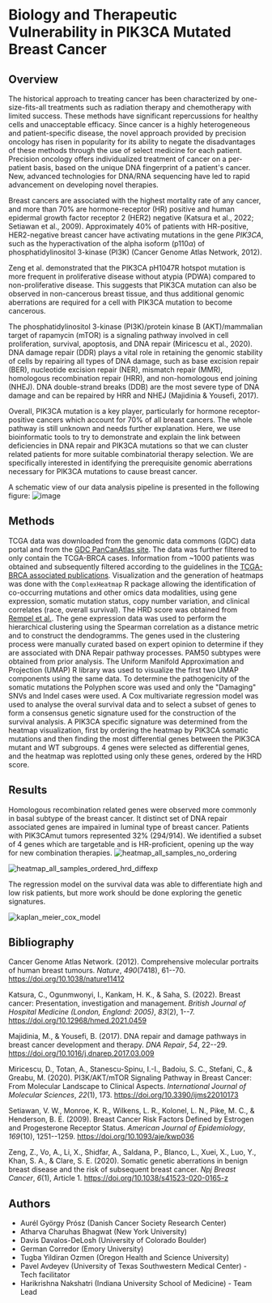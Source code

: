 # Biology and Therapeutic Vulnerability in PIK3CA Mutated Breast Cancer

## Overview

The historical approach to treating cancer has been characterized by
one-size-fits-all treatments such as radiation therapy and chemotherapy
with limited success. These methods have significant repercussions for
healthy cells and unacceptable efficacy. Since cancer is a highly
heterogeneous and patient-specific disease, the novel approach provided
by precision oncology has risen in popularity for its ability to negate
the disadvantages of these methods through the use of select medicine
for each patient. Precision oncology offers individualized treatment of
cancer on a per-patient basis, based on the unique DNA fingerprint of a
patient\'s cancer. New, advanced technologies for DNA/RNA sequencing
have led to rapid advancement on developing novel therapies.

Breast cancers are associated with the highest mortality rate of any
cancer, and more than 70% are hormone-receptor (HR) positive and human
epidermal growth factor receptor 2 (HER2) negative (Katsura et al.,
2022; Setiawan et al., 2009). Approximately 40% of patients with
HR-positive, HER2-negative breast cancer have activating mutations in
the gene *PIK3CA*, such as the hyperactivation of the alpha isoform
(p110$\alpha$) of phosphatidylinositol 3-kinase (PI3K) (Cancer Genome
Atlas Network, 2012).

Zeng et al. demonstrated that the PIK3CA pH1047R hotspot mutation is
more frequent in proliferative disease without atypia (PDWA) compared to
non-proliferative disease. This suggests that PIK3CA mutation can also
be observed in non-cancerous breast tissue, and thus additional genomic
aberrations are required for a cell with PIK3CA mutation to become
cancerous.

The phosphatidylinositol 3-kinase (PI3K)/protein kinase B
(AKT)/mammalian target of rapamycin (mTOR) is a signaling pathway
involved in cell proliferation, survival, apoptosis, and DNA repair
(Miricescu et al., 2020). DNA damage repair (DDR) plays a vital role in
retaining the genomic stability of cells by repairing all types of DNA
damage, such as base excision repair (BER), nucleotide excision repair
(NER), mismatch repair (MMR), homologous recombination repair (HRR), and
non-homologous end joining (NHEJ). DNA double-strand breaks (DDB) are
the most severe type of DNA damage and can be repaired by HRR and NHEJ
(Majidinia & Yousefi, 2017).

Overall, PIK3CA mutation is a key player, particularly for hormone
receptor-positive cancers which account for 70% of all breast cancers.
The whole pathway is still unknown and needs further explanation. Here,
we use bioinformatic tools to try to demonstrate and explain the link
between deficiencies in DNA repair and PIK3CA mutations so that we can
cluster related patients for more suitable combinatorial therapy
selection. We are specifically interested in identifying the
prerequisite genomic aberrations necessary for PIK3CA mutations to cause
breast cancer.

A schematic view of our data analysis pipeline is presented in the following figure:
![image](uploads/21ab46b8a342cf0c702feae153a630b8/image.png)

## Methods

TCGA data was downloaded from the genomic data commons (GDC) data
portal and from the [GDC PanCanAtlas site](https://gdc.cancer.gov/about-data/publications/pancanatlas). The data was further filtered to only contain the TCGA-BRCA cases. Information from \~1000 patients was obtained and subsequently
filtered according to the guidelines in the [TCGA-BRCA associated publications](https://www.nature.com/articles/nature11412). Visualization and the generation of heatmaps was done with the `ComplexHeatmap` R package allowing the identification of co-occurring
mutations and other omics data modalities, using gene expression, somatic mutation status, copy number variation, and clinical correlates (race, overall survival).
The HRD score was obtained from [Rempel et al.](https://www.nature.com/articles/s41698-022-00276-6). The gene expression data was used to perform the hierarchical clustering using the Spearman correlation as a distance metric and to construct the dendogramms. The genes used in the clustering process were manually curated based on expert opinion to determine if they are associated with DNA Repair pathway processes.
PAM50 subtypes were obtained from prior analysis.
The Uniform Manifold Approximation and Projection (UMAP) R library was used to visualize the first two UMAP components using the same data.
To determine the pathogenicity of the somatic mutations the Polyphen score was used and only the "Damaging" SNVs and Indel cases were used.
A Cox multivariate regression model was used to analyse the overal survival data and to select a subset of genes to form a consensus genetic signature used for the construction of the survival analysis.
A PIK3CA specific signature was determined from the heatmap visualization, first by ordering the heatmap by PIK3CA somatic mutations and then finding the most differential genes between the PIK3CA mutant and WT subgroups. 4 genes were selected as differential genes, and the heatmap was replotted using only these genes, ordered by the HRD score.

## Results

Homologous recombination related genes were observed more commonly in basal subtype of the breast cancer. It distinct set of DNA repair associated genes are impaired in luminal type of breast cancer. Patients with PIK3CAmut tumors represented 32% (294/914). We identified a subset of 4 genes which are targetable and is HR-proficient, opening up the way for new combination therapies.
![heatmap_all_samples_no_ordering](uploads/a99c19237045f1259b2684fe9cb11f6e/heatmap_all_samples_no_ordering.png)

![heatmap_all_samples_ordered_hrd_diffexp](uploads/9e3c77ba6aa62fc9d50443aed817a42f/heatmap_all_samples_ordered_hrd_diffexp.png)

The regression model on the survival data was able to differentiate high and low risk patients, but more work should be done exploring the genetic signatures.

![kaplan_meier_cox_model](uploads/6c0bdcfd1e2a59aa23f3ccf1ff9e3be2/kaplan_meier_cox_model.png)

## Bibliography

Cancer Genome Atlas Network. (2012). Comprehensive molecular portraits
of human breast tumours. *Nature*, *490*(7418), 61--70.
[<https://doi.org/10.1038/nature11412>](https://doi.org/10.1038/nature11412)

Katsura, C., Ogunmwonyi, I., Kankam, H. K., & Saha, S. (2022). Breast
cancer: Presentation, investigation and management. *British Journal of
Hospital Medicine (London, England: 2005)*, *83*(2), 1--7.
[<https://doi.org/10.12968/hmed.2021.0459>](https://doi.org/10.12968/hmed.2021.0459)

Majidinia, M., & Yousefi, B. (2017). DNA repair and damage pathways in
breast cancer development and therapy. *DNA Repair*, *54*, 22--29.
[<https://doi.org/10.1016/j.dnarep.2017.03.009>](https://doi.org/10.1016/j.dnarep.2017.03.009)

Miricescu, D., Totan, A., Stanescu-Spinu, I.-I., Badoiu, S. C., Stefani,
C., & Greabu, M. (2020). PI3K/AKT/mTOR Signaling Pathway in Breast
Cancer: From Molecular Landscape to Clinical Aspects. *International
Journal of Molecular Sciences*, *22*(1), 173.
[<https://doi.org/10.3390/ijms22010173>](https://doi.org/10.3390/ijms22010173)

Setiawan, V. W., Monroe, K. R., Wilkens, L. R., Kolonel, L. N., Pike, M.
C., & Henderson, B. E. (2009). Breast Cancer Risk Factors Defined by
Estrogen and Progesterone Receptor Status. *American Journal of
Epidemiology*, *169*(10), 1251--1259.
[<https://doi.org/10.1093/aje/kwp036>](https://doi.org/10.1093/aje/kwp036)

Zeng, Z., Vo, A., Li, X., Shidfar, A., Saldana, P., Blanco, L., Xuei,
X., Luo, Y., Khan, S. A., & Clare, S. E. (2020). Somatic genetic
aberrations in benign breast disease and the risk of subsequent breast
cancer. *Npj Breast Cancer*, *6*(1), Article 1.
[<https://doi.org/10.1038/s41523-020-0165-z>](https://doi.org/10.1038/s41523-020-0165-z)

## Authors
- Aurél György Prósz (Danish Cancer Society Research Center)
- Atharva Charuhas Bhagwat (New York University)
- Davis Davalos-DeLosh (University of Colorado Boulder)
- German Corredor (Emory University) 
- Tugba Yildiran Ozmen (Oregon Health and Science University)
- Pavel Avdeyev (University of Texas Southwestern Medical Center) - Tech facilitator  
- Harikrishna Nakshatri (Indiana University School of Medicine) - Team Lead  
